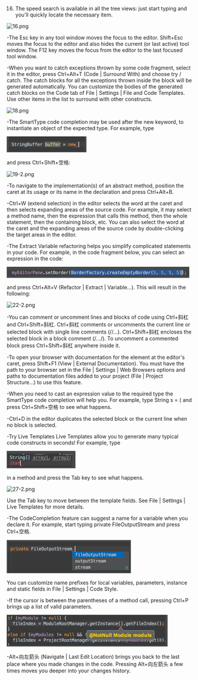 16. The speed search is available in all the tree views: just start typing and you'll quickly locate the necessary item. 
 
 ![16.png](../pic/16.png)
 
-The Esc key in any tool window moves the focus to the editor. 
Shift+Esc moves the focus to the editor and also hides the current (or last active) tool window. 
The F12 key moves the focus from the editor to the last focused tool window. 

-When you want to catch exceptions thrown by some code fragment, select it in the editor, press Ctrl+Alt+T (Code | Surround With) and choose try / catch. The catch blocks for all the exceptions thrown inside the block will be generated automatically. 
You can customize the bodies of the generated catch blocks on the Code tab of File | Settings | File and Code Templates. 
Use other items in the list to surround with other constructs. 
 
 ![18.png](../pic/18.png)
 
-The SmartType code completion may be used after the new keyword, to instantiate an object of the expected type. For example, type 
 
 ![19-1.png](../pic/19-1.png)
 
 and press Ctrl+Shift+空格: 

 ![19-2.png](../pic/19-2.png)

-To navigate to the implementation(s) of an abstract method, position the caret at its usage or its name in the declaration and press Ctrl+Alt+B. 

-Ctrl+W (extend selection) in the editor selects the word at the caret and then selects expanding areas of the source code. For example, it may select a method name, then the expression that calls this method, then the whole statement, then the containing block, etc. You can also select the word at the caret and the expanding areas of the source code by double-clicking the target areas in the editor.

-The Extract Variable refactoring helps you simplify complicated statements in your code. For example, in the code fragment below, you can select an expression in the code: 
 
 ![22-1.png](../pic/22-1.png)
 
 and press Ctrl+Alt+V (Refactor | Extract | Variable...). This will result in the following: 

 ![22-2.png](../pic/22-2.png)
 
-You can comment or uncomment lines and blocks of code using Ctrl+斜杠 and Ctrl+Shift+斜杠. 
Ctrl+斜杠 comments or uncomments the current line or selected block with single line comments (//...). 
Ctrl+Shift+斜杠 encloses the selected block in a block comment (/*...*/). 
To uncomment a commented block press Ctrl+Shift+斜杠 anywhere inside it. 

-To open your browser with documentation for the element at the editor's caret, press Shift+F1 (View | External Documentation). 
You must have the path to your browser set in the File | Settings | Web Browsers options and paths to documentation files added to your project (File | Project Structure...) to use this feature. 

-When you need to cast an expression value to the required type the SmartType code completion will help you. For example, type 
String s = (<caret is here> 
and press Ctrl+Shift+空格 to see what happens. 

-Ctrl+D in the editor duplicates the selected block or the current line when no block is selected. 

-Try Live Templates
Live Templates allow you to generate many typical code constructs in seconds! For example, type

 ![27-1.png](../pic/27-1.png)
 
 in a method and press the Tab key to see what happens.

 ![27-2.png](../pic/27-2.png)
 
Use the Tab key to move between the template fields. See File | Settings | Live Templates for more details.

-The CodeCompletion feature can suggest a name for a variable when you declare it. For example, start typing 
 private FileOutputStream
 and press Ctrl+空格. 

 ![28.png](../pic/28.png)
 
You can customize name prefixes for local variables, parameters, instance and static fields in File | Settings | Code Style. 

-If the cursor is between the parentheses of a method call, pressing Ctrl+P brings up a list of valid parameters. 

 ![29.png](../pic/29.png)
 
-Alt+向左箭头 (Navigate | Last Edit Location) brings you back to the last place where you made changes in the code. 
Pressing Alt+向左箭头 a few times moves you deeper into your changes history. 
